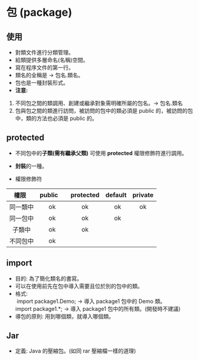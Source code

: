 # 包 (package)

## 使用
- 對類文件進行分類管理。
- 給類提供多層命名(名稱)空間。
- 寫在程序文件的第一行。
- 類名的全稱是 -> 包名.類名。
- 包也是一種封裝形式。
- **注意:** 
1. 不同包之間的類調用、創建或繼承對象需明確所屬的包名。-> 包名.類名
2. 包與包之間的類進行訪問，被訪問的包中的類必須是 public 的，被訪問的包中，類的方法也必須是 public 的。

## protected
- 不同包中的**子類(需有繼承父類)** 可使用 **protected** 權限修飾符進行調用。
- **封裝**的一種。

- 權限修飾符

| 權限    | public      | protected | default | private |
|:------:|:--------:|:-------:|:---------:|:-------:|
| 同一類中 |    ok    |   ok    |     ok    |  ok  |
| 同一包中 |    ok    |   ok    |     ok    |
| 子類中  |    ok    |   ok    |
| 不同包中 |    ok    |

## import
- 目的: 為了簡化類名的書寫。
- 可以在使用前先在包中導入需要且位於別的包中的類。
- 格式:<br>
  import package1.Demo; -> 導入 package1 包中的 Demo 類。<br>
  import package1.*; -> 導入 package1 包中的所有類。(開發時不建議)
- 導包的原則: 用到哪個類，就導入哪個類。

## Jar
- 定義: Java 的壓縮包。(如同 rar 壓縮檔一樣的道理)

